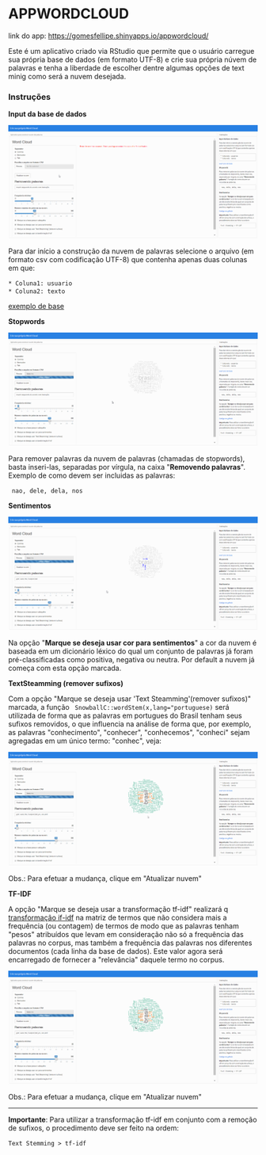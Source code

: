 # APPWORDCLOUD

link do app: https://gomesfellipe.shinyapps.io/appwordcloud/

Este é um aplicativo criado via RStudio que permite que o usuário carregue sua própria base de dados (em formato UTF-8) e crie sua própria núvem de palavras e tenha a liberdade de escolher dentre algumas opções de text minig como será a nuvem desejada.

### Instruções

**Input da base de dados**

![](gif/f1.gif) 

Para dar início a construção da nuvem de palavras selecione o arquivo (em formato csv com codificação UTF-8) que contenha apenas duas colunas em que:

    * Coluna1: usuario
    * Coluna2: texto

[exemplo de base](https://github.com/gomesfellipe/appwordcloud/blob/master/base.csv)

**Stopwords**

![](gif/f2.gif) 

Para remover palavras da nuvem de palavras (chamadas de stopwords), basta inseri-las, separadas por vírgula, na caixa "**Removendo palavras**". Exemplo de como devem ser incluidas as palavras:

     nao, dele, dela, nos

**Sentimentos**

![](gif/f3.gif) 

Na opção "**Marque se deseja usar cor para sentimentos**" a cor da nuvem é baseada em um dicionário léxico do qual um conjunto de palavras já foram pré-classificadas como positiva, negativa ou neutra. Por default a nuvem já começa com esta opção marcada.

**TextSteamming (remover sufixos)**

Com a opção "Marque se deseja usar 'Text Steamming'(remover sufixos)" marcada, a função ` SnowballC::wordStem(x,lang="portuguese)` será utilizada de forma que as palavras em portugues do Brasil tenham seus sufixos removidos, o que influencia na análise de forma que, por exemplo, as palavras "conhecimento", "conhecer", "conhecemos", "conheci" sejam agregadas em um único termo: "conhec", veja:

![](gif/f4.gif) 

Obs.: Para efetuar a mudança, clique em "Atualizar nuvem"

**TF-IDF**

A opção "Marque se deseja usar a transformação tf-idf" realizará q [transformação if-idf](https://pt.wikipedia.org/wiki/Tf%E2%80%93idf) na matriz de termos que não considera mais a frequência (ou contagem) de termos de modo que as palavras tenham "pesos" atribuídos que levam em consideração não só a frequência das palavras no corpus, mas também a frequência das palavras nos diferentes documentos (cada linha da base de dados). Este valor agora será encarregado de fornecer a "relevância" daquele termo no corpus.

![](gif/f5.gif) 

Obs.: Para efetuar a mudança, clique em "Atualizar nuvem"

---

**Importante**: Para utilizar a transformação tf-idf em conjunto com a remoção de sufixos, o procedimento deve ser feito na ordem: 

    Text Stemming > tf-idf
